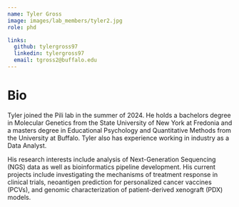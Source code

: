 ```yaml
---
name: Tyler Gross
image: images/lab_members/tyler2.jpg
role: phd

links:
  github: tylergross97
  linkedin: tylergross97
  email: tgross2@buffalo.edu
---
```


# Bio
Tyler joined the Pili lab in the summer of 2024. He holds a bachelors degree in Molecular Genetics from the State University of New York at Fredonia and a masters degree in Educational Psychology and Quantitative Methods from the University at Buffalo. Tyler also has experience working in industry as a Data Analyst.

His research interests include analysis of Next-Generation Sequencing 
(NGS) data as well as bioinformatics pipeline development. His current 
projects include investigating the mechanisms of treatment response in 
clinical trials, neoantigen prediction for personalized cancer vaccines 
(PCVs), and genomic characterization of patient-derived xenograft (PDX) 
models.

